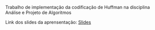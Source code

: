 Trabalho de implementação da codificação de Huffman na disciplina Análise e Projeto de Algoritmos

Link dos slides da aprensentação: [Slides](https://docs.google.com/presentation/d/1jckALP8M59rNa7mYkt7PCb-QzXpcGtsH/edit#slide=id.p1)
